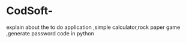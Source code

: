 # CodSoft-
explain about the to do application ,simple calculator,rock paper game ,generate password code in python
